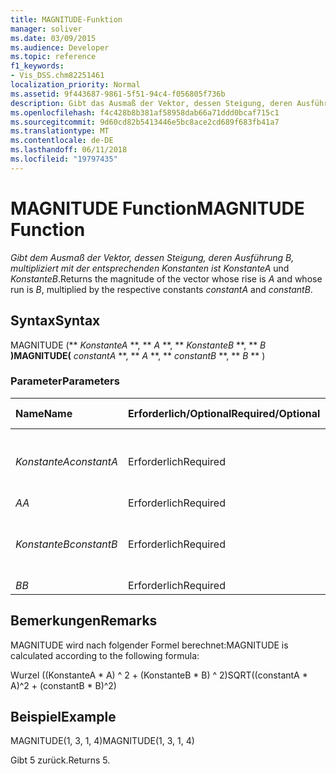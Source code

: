 ```yaml
---
title: MAGNITUDE-Funktion
manager: soliver
ms.date: 03/09/2015
ms.audience: Developer
ms.topic: reference
f1_keywords:
- Vis_DSS.chm82251461
localization_priority: Normal
ms.assetid: 9f443687-9861-5f51-94c4-f056805f736b
description: Gibt das Ausmaß der Vektor, dessen Steigung, deren Ausführung B, multipliziert mit den jeweiligen ist KonstanteA und KonstanteB.
ms.openlocfilehash: f4c428b8b381af58958dab66a71ddd0bcaf715c1
ms.sourcegitcommit: 9d60cd82b5413446e5bc8ace2cd689f683fb41a7
ms.translationtype: MT
ms.contentlocale: de-DE
ms.lasthandoff: 06/11/2018
ms.locfileid: "19797435"
---
```

# <a name="magnitude-function"></a><span data-ttu-id="4cb2c-103">MAGNITUDE Function</span><span class="sxs-lookup"><span data-stu-id="4cb2c-103">MAGNITUDE Function</span></span>

<span data-ttu-id="4cb2c-104">_Gibt dem Ausmaß der Vektor, dessen Steigung, deren Ausführung _B_, multipliziert mit der entsprechenden Konstanten ist_ _KonstanteA_ und _KonstanteB_.</span><span class="sxs-lookup"><span data-stu-id="4cb2c-104">Returns the magnitude of the vector whose rise is  _A_ and whose run is  _B_, multiplied by the respective constants  _constantA_ and  _constantB_.</span></span> 
  
## <a name="syntax"></a><span data-ttu-id="4cb2c-105">Syntax</span><span class="sxs-lookup"><span data-stu-id="4cb2c-105">Syntax</span></span>

<span data-ttu-id="4cb2c-106">MAGNITUDE (** *KonstanteA* **, ** *A* **, ** *KonstanteB* **, ** *B* **)</span><span class="sxs-lookup"><span data-stu-id="4cb2c-106">MAGNITUDE(** *constantA* **, ** *A* **, ** *constantB* **, ** *B* ** )</span></span> 
  
### <a name="parameters"></a><span data-ttu-id="4cb2c-107">Parameter</span><span class="sxs-lookup"><span data-stu-id="4cb2c-107">Parameters</span></span>

|<span data-ttu-id="4cb2c-108">**Name**</span><span class="sxs-lookup"><span data-stu-id="4cb2c-108">**Name**</span></span>|<span data-ttu-id="4cb2c-109">**Erforderlich/Optional**</span><span class="sxs-lookup"><span data-stu-id="4cb2c-109">**Required/Optional**</span></span>|<span data-ttu-id="4cb2c-110">**Datentyp**</span><span class="sxs-lookup"><span data-stu-id="4cb2c-110">**Data Type**</span></span>|<span data-ttu-id="4cb2c-111">**Beschreibung**</span><span class="sxs-lookup"><span data-stu-id="4cb2c-111">**Description**</span></span>|
|:-----|:-----|:-----|:-----|
| <span data-ttu-id="4cb2c-112">_KonstanteA_</span><span class="sxs-lookup"><span data-stu-id="4cb2c-112">_constantA_</span></span> <br/> |<span data-ttu-id="4cb2c-113">Erforderlich</span><span class="sxs-lookup"><span data-stu-id="4cb2c-113">Required</span></span>  <br/> |<span data-ttu-id="4cb2c-114">**Nummer**</span><span class="sxs-lookup"><span data-stu-id="4cb2c-114">**Number**</span></span> <br/> |<span data-ttu-id="4cb2c-115">Die Konstante, mit der die Steigung multipliziert werden soll.</span><span class="sxs-lookup"><span data-stu-id="4cb2c-115">The constant by which to multiply the rise.</span></span>  <br/> |
| <span data-ttu-id="4cb2c-116">_A_</span><span class="sxs-lookup"><span data-stu-id="4cb2c-116">_A_</span></span> <br/> |<span data-ttu-id="4cb2c-117">Erforderlich</span><span class="sxs-lookup"><span data-stu-id="4cb2c-117">Required</span></span>  <br/> |<span data-ttu-id="4cb2c-118">**Nummer**</span><span class="sxs-lookup"><span data-stu-id="4cb2c-118">**Number**</span></span> <br/> |<span data-ttu-id="4cb2c-119">Die Steigung.</span><span class="sxs-lookup"><span data-stu-id="4cb2c-119">The rise.</span></span>  <br/> |
| <span data-ttu-id="4cb2c-120">_KonstanteB_</span><span class="sxs-lookup"><span data-stu-id="4cb2c-120">_constantB_</span></span> <br/> |<span data-ttu-id="4cb2c-121">Erforderlich</span><span class="sxs-lookup"><span data-stu-id="4cb2c-121">Required</span></span>  <br/> |<span data-ttu-id="4cb2c-122">**Nummer**</span><span class="sxs-lookup"><span data-stu-id="4cb2c-122">**Number**</span></span> <br/> |<span data-ttu-id="4cb2c-123">Die Konstante, mit der die Länge multipliziert werden soll.</span><span class="sxs-lookup"><span data-stu-id="4cb2c-123">The constant by which to multiply the run.</span></span>  <br/> |
| <span data-ttu-id="4cb2c-124">_B_</span><span class="sxs-lookup"><span data-stu-id="4cb2c-124">_B_</span></span> <br/> |<span data-ttu-id="4cb2c-125">Erforderlich</span><span class="sxs-lookup"><span data-stu-id="4cb2c-125">Required</span></span>  <br/> |<span data-ttu-id="4cb2c-126">**Nummer**</span><span class="sxs-lookup"><span data-stu-id="4cb2c-126">**Number**</span></span> <br/> |<span data-ttu-id="4cb2c-127">Die Länge.</span><span class="sxs-lookup"><span data-stu-id="4cb2c-127">The run.</span></span>  <br/> |
   
## <a name="remarks"></a><span data-ttu-id="4cb2c-128">Bemerkungen</span><span class="sxs-lookup"><span data-stu-id="4cb2c-128">Remarks</span></span>

<span data-ttu-id="4cb2c-129">MAGNITUDE wird nach folgender Formel berechnet:</span><span class="sxs-lookup"><span data-stu-id="4cb2c-129">MAGNITUDE is calculated according to the following formula:</span></span>
  
<span data-ttu-id="4cb2c-130">Wurzel ((KonstanteA \* A) ^ 2 + (KonstanteB \* B) ^ 2)</span><span class="sxs-lookup"><span data-stu-id="4cb2c-130">SQRT((constantA \* A)^2 + (constantB \* B)^2)</span></span>
  
## <a name="example"></a><span data-ttu-id="4cb2c-131">Beispiel</span><span class="sxs-lookup"><span data-stu-id="4cb2c-131">Example</span></span>

<span data-ttu-id="4cb2c-132">MAGNITUDE(1, 3, 1, 4)</span><span class="sxs-lookup"><span data-stu-id="4cb2c-132">MAGNITUDE(1, 3, 1, 4)</span></span> 
  
<span data-ttu-id="4cb2c-133">Gibt 5 zurück.</span><span class="sxs-lookup"><span data-stu-id="4cb2c-133">Returns 5.</span></span> 
  


